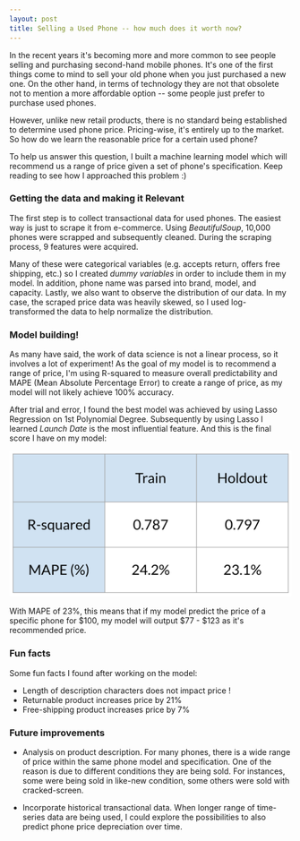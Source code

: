 ```yaml
---
layout: post
title: Selling a Used Phone -- how much does it worth now?
---
```


In the recent years it's becoming more and more common to see people selling and purchasing second-hand mobile phones. It's one of the first things come to mind to sell your old phone when you just purchased a new one. On the other hand, in terms of technology they are not that obsolete not to mention a more affordable option -- some people just prefer to purchase used phones.

However, unlike new retail products, there is no standard being established to determine used phone price. Pricing-wise, it's entirely up to the market. So how do we learn the reasonable price for a certain used phone?

To help us answer this question, I built a machine learning model which will recommend us a range of price given a set of phone's specification. Keep reading to see how I approached this problem :)

### Getting the data and making it Relevant

The first step is to collect transactional data for used phones. The easiest way is just to scrape it from e-commerce. Using *BeautifulSoup*, 10,000 phones were scrapped and subsequently cleaned. During the scraping process, 9 features were acquired. 

Many of these were categorical variables (e.g. accepts return, offers free shipping, etc.) so I created *dummy variables* in order to include them in my model. In addition, phone name was parsed into brand, model, and capacity. Lastly, we also want to observe the distribution of our data. In my case, the scraped price data was heavily skewed, so I used log-transformed the data to help normalize the distribution.

### Model building!

As many have said, the work of data science is not a linear process, so it involves a lot of experiment! As the goal of my model is to recommend a range of price, I'm using R-squared to measure overall predictability and MAPE (Mean Absolute Percentage Error) to create a range of price, as my model will not likely achieve 100% accuracy.

After trial and error, I found the best model was achieved by using Lasso Regression on 1st Polynomial Degree. Subsequently by using Lasso I learned *Launch Date* is the most influential feature. And this is the final score I have on my model:

![Model Score](https://raw.githubusercontent.com/ridhars/ridhars.github.io/master/public/final-linreg.png)

With MAPE of 23%, this means that if my model predict the price of a specific phone for $100, my model will output $77 - $123 as it's recommended price.

### Fun facts

Some fun facts I found after working on the model:
* Length of description characters does not impact price !
* Returnable product increases price by 21%
* Free-shipping product increases price by 7%

### Future improvements

* Analysis on product description. For many phones, there is a wide range of price within the same phone model and specification. One of the reason is due to different conditions they are being sold. For instances, some were being sold in like-new condition, some others were sold with cracked-screen.

* Incorporate historical transactional data. When longer range of time-series data are being used, I could explore the possibilities to also predict phone price depreciation over time.

